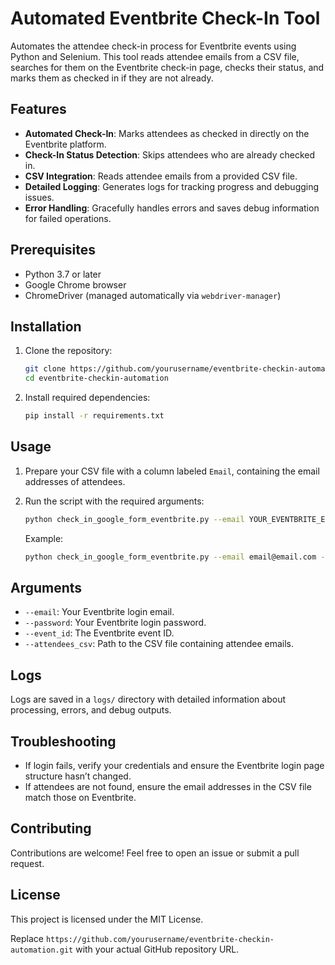 # Automated Eventbrite Check-In Tool

Automates the attendee check-in process for Eventbrite events using Python and Selenium. This tool reads attendee emails from a CSV file, searches for them on the Eventbrite check-in page, checks their status, and marks them as checked in if they are not already.

## Features

- **Automated Check-In**: Marks attendees as checked in directly on the Eventbrite platform.
- **Check-In Status Detection**: Skips attendees who are already checked in.
- **CSV Integration**: Reads attendee emails from a provided CSV file.
- **Detailed Logging**: Generates logs for tracking progress and debugging issues.
- **Error Handling**: Gracefully handles errors and saves debug information for failed operations.

## Prerequisites

- Python 3.7 or later
- Google Chrome browser
- ChromeDriver (managed automatically via `webdriver-manager`)

## Installation

1. Clone the repository:
   ```bash
   git clone https://github.com/yourusername/eventbrite-checkin-automation.git
   cd eventbrite-checkin-automation
   ```

2. Install required dependencies:
   ```bash
   pip install -r requirements.txt
   ```

## Usage

1. Prepare your CSV file with a column labeled `Email`, containing the email addresses of attendees.

2. Run the script with the required arguments:
   ```bash
   python check_in_google_form_eventbrite.py --email YOUR_EVENTBRITE_EMAIL --password YOUR_EVENTBRITE_PASSWORD --event_id YOUR_EVENT_ID --attendees_csv YOUR_CSV_FILE
   ```

   Example:
   ```bash
   python check_in_google_form_eventbrite.py --email email@email.com --password mysupercoolpassword --event_id ########### --attendees_csv attendees.csv
   ```

## Arguments

- `--email`: Your Eventbrite login email.
- `--password`: Your Eventbrite login password.
- `--event_id`: The Eventbrite event ID.
- `--attendees_csv`: Path to the CSV file containing attendee emails.

## Logs

Logs are saved in a `logs/` directory with detailed information about processing, errors, and debug outputs.

## Troubleshooting

- If login fails, verify your credentials and ensure the Eventbrite login page structure hasn’t changed.
- If attendees are not found, ensure the email addresses in the CSV file match those on Eventbrite.

## Contributing

Contributions are welcome! Feel free to open an issue or submit a pull request.

## License

This project is licensed under the MIT License.

Replace `https://github.com/yourusername/eventbrite-checkin-automation.git` with your actual GitHub repository URL.
